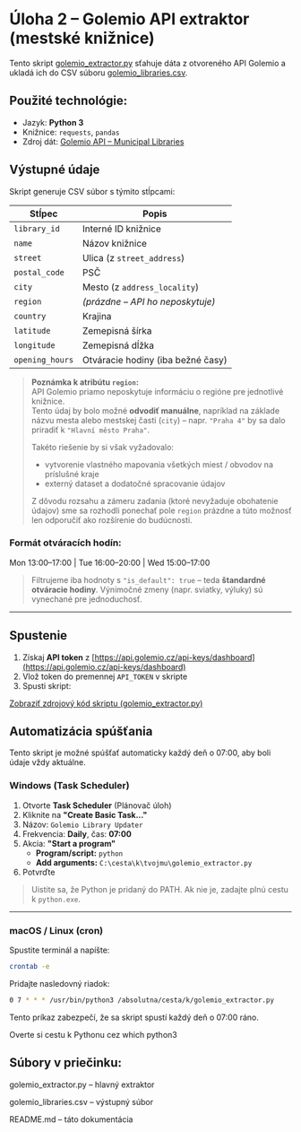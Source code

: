 # Úloha 2 – Golemio API extraktor (mestské knižnice)

Tento skript [golemio_extractor.py](./golemio_extractor.py) sťahuje dáta z otvoreného API Golemio a ukladá ich do CSV súboru [golemio_libraries.csv](./golemio_libraries.csv).

## Použité technológie:
- Jazyk: **Python 3**
- Knižnice: `requests`, `pandas`
- Zdroj dát: [Golemio API – Municipal Libraries](https://api.golemio.cz/docs/openapi/#/🏠️%20Municipal%20Libraries%20(v2))

## Výstupné údaje

Skript generuje CSV súbor s týmito stĺpcami:

| Stĺpec         | Popis                             |
|----------------|------------------------------------|
| `library_id`   | Interné ID knižnice                |
| `name`         | Názov knižnice                     |
| `street`       | Ulica (z `street_address`)         |
| `postal_code`  | PSČ                                |
| `city`         | Mesto (z `address_locality`)       |
| `region`       | *(prázdne – API ho neposkytuje)*   |
| `country`      | Krajina                            |
| `latitude`     | Zemepisná šírka                    |
| `longitude`    | Zemepisná dĺžka                    |
| `opening_hours`| Otváracie hodiny (iba bežné časy)  |

> **Poznámka k atribútu `region`:**  
> API Golemio priamo neposkytuje informáciu o regióne pre jednotlivé knižnice.  
> Tento údaj by bolo možné **odvodiť manuálne**, napríklad na základe názvu mesta alebo mestskej časti (`city`) – napr. `"Praha 4"` by sa dalo priradiť k `"Hlavní město Praha"`.  
>  
> Takéto riešenie by si však vyžadovalo:
> - vytvorenie vlastného mapovania všetkých miest / obvodov na príslušné kraje
> - externý dataset a dodatočné spracovanie údajov  
>  
> Z dôvodu rozsahu a zámeru zadania (ktoré nevyžaduje obohatenie údajov) sme sa rozhodli ponechať pole `region` prázdne a túto možnosť len odporučiť ako rozšírenie do budúcnosti.


### Formát otváracích hodín:
Mon 13:00–17:00 | Tue 16:00–20:00 | Wed 15:00–17:00


> Filtrujeme iba hodnoty s `"is_default": true` – teda **štandardné otváracie hodiny**. Výnimočné zmeny (napr. sviatky, výluky) sú vynechané pre jednoduchosť.

---

## Spustenie

1. Získaj **API token** z [https://api.golemio.cz/api-keys/dashboard](https://api.golemio.cz/api-keys/dashboard)
2. Vlož token do premennej `API_TOKEN` v skripte
3. Spusti skript:

[Zobraziť zdrojový kód skriptu (golemio_extractor.py)](./golemio_extractor.py)


## Automatizácia spúšťania

Tento skript je možné spúšťať automaticky každý deň o 07:00, aby boli údaje vždy aktuálne.

###  Windows (Task Scheduler)

1. Otvorte **Task Scheduler** (Plánovač úloh)
2. Kliknite na **"Create Basic Task..."**
3. Názov: `Golemio Library Updater`
4. Frekvencia: **Daily**, čas: **07:00**
5. Akcia: **"Start a program"**
   - **Program/script:** `python`
   - **Add arguments:** `C:\cesta\k\tvojmu\golemio_extractor.py`
6. Potvrďte

> Uistite sa, že Python je pridaný do PATH. Ak nie je, zadajte plnú cestu k `python.exe`.

---

### macOS / Linux (cron)

Spustite terminál a napíšte:

```bash
crontab -e
```

Pridajte nasledovný riadok:
```bash
0 7 * * * /usr/bin/python3 /absolutna/cesta/k/golemio_extractor.py
```
Tento príkaz zabezpečí, že sa skript spustí každý deň o 07:00 ráno.

Overte si cestu k Pythonu cez which python3


## Súbory v priečinku:
golemio_extractor.py – hlavný extraktor

golemio_libraries.csv – výstupný súbor

README.md – táto dokumentácia
